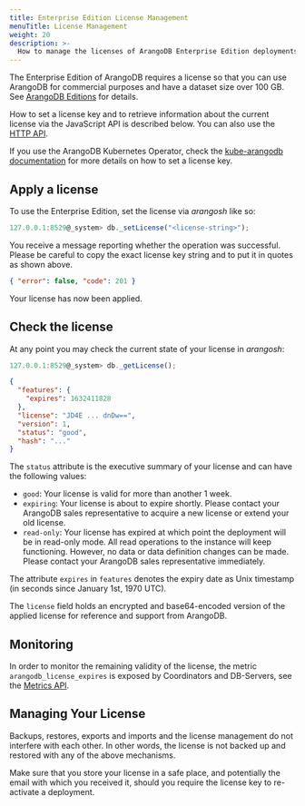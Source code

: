 ```yaml
---
title: Enterprise Edition License Management
menuTitle: License Management
weight: 20
description: >-
  How to manage the licenses of ArangoDB Enterprise Edition deployments
---
```

The Enterprise Edition of ArangoDB requires a license so that you can use
ArangoDB for commercial purposes and have a dataset size over 100 GB. See
[ArangoDB Editions](../../about-arangodb/features/_index.md#arangodb-editions)
for details.

How to set a license key and to retrieve information about the current license
via the JavaScript API is described below.
You can also use the [HTTP API](../../develop/http-api/administration.md#license).

If you use the ArangoDB Kubernetes Operator, check the
[kube-arangodb documentation](https://arangodb.github.io/kube-arangodb/docs/how-to/set_license.html)
for more details on how to set a license key.

## Apply a license

To use the Enterprise Edition, set the license via _arangosh_ like so:

```js
127.0.0.1:8529@_system> db._setLicense("<license-string>");
```

You receive a message reporting whether the operation was successful.
Please be careful to copy the exact license key string and to put it in
quotes as shown above.

```json
{ "error": false, "code": 201 }
```

Your license has now been applied.

## Check the license

At any point you may check the current state of your license in _arangosh_:

```js
127.0.0.1:8529@_system> db._getLicense();
```

```json
{
  "features": {
    "expires": 1632411828
  },
  "license": "JD4E ... dnDw==",
  "version": 1,
  "status": "good",
  "hash": "..."
}
```

The `status` attribute is the executive summary of your license and
can have the following values:

- `good`: Your license is valid for more than another 1 week.
- `expiring`: Your license is about to expire shortly. Please contact
  your ArangoDB sales representative to acquire a new license or
  extend your old license.
- `read-only`: Your license has expired at which
  point the deployment will be in read-only mode. All read operations to the
  instance will keep functioning. However, no data or data definition changes
  can be made. Please contact your ArangoDB sales representative immediately.

The attribute `expires` in `features` denotes the expiry date as Unix timestamp
(in seconds since January 1st, 1970 UTC).

The `license` field holds an encrypted and base64-encoded version of the
applied license for reference and support from ArangoDB.

## Monitoring

In order to monitor the remaining validity of the license, the metric
`arangodb_license_expires` is exposed by Coordinators and DB-Servers, see the
[Metrics API](../../develop/http-api/monitoring/metrics.md).

## Managing Your License

Backups, restores, exports and imports and the license management do not
interfere with each other. In other words, the license is not backed up
and restored with any of the above mechanisms.

Make sure that you store your license in a safe place, and potentially the
email with which you received it, should you require the license key to
re-activate a deployment.

